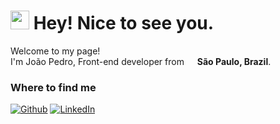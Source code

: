 <h1><img src="https://emojis.slackmojis.com/emojis/images/1531849430/4246/blob-sunglasses.gif?1531849430" width="30"/> Hey! Nice to see you.</h1>

<p>Welcome to my page! </br> I'm João Pedro, Front-end developer from <img src="https://cdn-icons-png.flaticon.com/512/3909/3909370.png" width="13"/> <b>São Paulo, Brazil</b>. </p>


<h3>Where to find me</h3>
<p><a href="https://github.com/jotape-SL" target="_blank"><img alt="Github" src="https://img.shields.io/badge/GitHub-%2312100E.svg?&style=for-the-badge&logo=Github&logoColor=white" /></a> <a href="https://www.linkedin.com/in/jo%C3%A3o-pedro-de-sousa-cruz-997377235/" target="_blank"><img alt="LinkedIn" src="https://img.shields.io/badge/linkedin-%230077B5.svg?&style=for-the-badge&logo=linkedin&logoColor=white" /></a>
</p>


